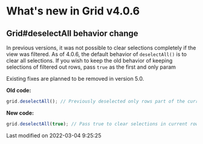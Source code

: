 # What's new in Grid v4.0.6

## Grid#deselectAll behavior change

In previous versions, it was not possible to clear selections completely if the view was filtered. As of 4.0.6, the
default behavior of `deselectAll()` is to clear all selections. If you wish to keep the old behavior of keeping
selections of filtered out rows, pass `true` as the first and only param

Existing fixes are planned to be removed in version 5.0.

**Old code:**

```javascript
grid.deselectAll(); // Previously deselected only rows part of the current filtered row set 
```

**New code:**

```javascript
grid.deselectAll(true); // Pass true to clear selections in current rowset but keep earlier selections
```


<p class="last-modified">Last modified on 2022-03-04 9:25:25</p>